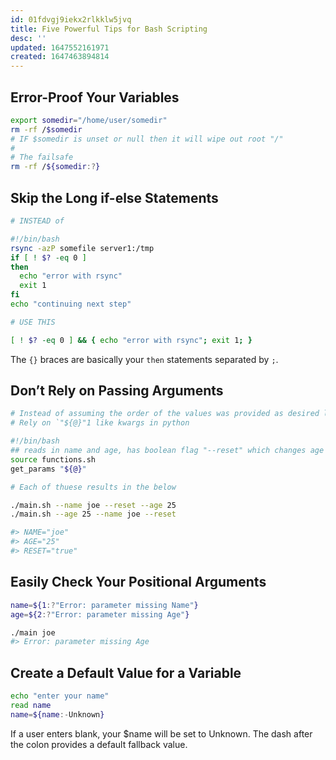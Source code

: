 ```yaml
---
id: 01fdvgj9iekx2rlkklw5jvq
title: Five Powerful Tips for Bash Scripting
desc: ''
updated: 1647552161971
created: 1647463894814
---
```


## Error-Proof Your Variables

```bash
export somedir="/home/user/somedir"
rm -rf /$somedir
# IF $somedir is unset or null then it will wipe out root "/"
#
# The failsafe
rm -rf /${somedir:?}
```

## Skip the Long if-else Statements

```bash
# INSTEAD of

#!/bin/bash
rsync -azP somefile server1:/tmp
if [ ! $? -eq 0 ]
then
  echo "error with rsync"
  exit 1
fi
echo "continuing next step"

# USE THIS

[ ! $? -eq 0 ] && { echo "error with rsync"; exit 1; } 
```

The `{}` braces are basically your `then` statements separated by `;`.

## Don’t Rely on Passing Arguments

```bash
# Instead of assuming the order of the values was provided as desired like `args` in python
# Rely on `"${@}"1 like kwargs in python

#!/bin/bash
## reads in name and age, has boolean flag "--reset" which changes age to be 1
source functions.sh
get_params "${@}"

# Each of thuese results in the below

./main.sh --name joe --reset --age 25
./main.sh --age 25 --name joe --reset

#> NAME="joe"
#> AGE="25"
#> RESET="true"
```

## Easily Check Your Positional Arguments

```bash
name=${1:?"Error: parameter missing Name"}
age=${2:?"Error: parameter missing Age"}

./main joe
#> Error: parameter missing Age
```

## Create a Default Value for a Variable

```bash
echo "enter your name"
read name
name=${name:-Unknown}
```

If a user enters blank, your $name will be set to Unknown. The dash after the colon provides a default fallback value.
